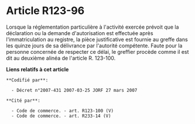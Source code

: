 # Article R123-96

Lorsque la réglementation particulière à l'activité exercée prévoit que la déclaration ou la demande d'autorisation est
effectuée après l'immatriculation au registre, la pièce justificative est fournie au greffe dans les quinze jours de sa
délivrance par l'autorité compétente. Faute pour la personne concernée de respecter ce délai, le greffier procède comme il
est dit au deuxième alinéa de l'article R. 123-100.

**Liens relatifs à cet article**

	**Codifié par**:

	  - Décret n°2007-431 2007-03-25 JORF 27 mars 2007

	**Cité par**:

	  - Code de commerce. - art. R123-100 (V)
	  - Code de commerce. - art. R233-14 (V)
